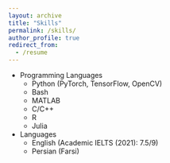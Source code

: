 ```yaml
---
layout: archive
title: "Skills"
permalink: /skills/
author_profile: true
redirect_from:
  - /resume
---
```


* Programming Languages
  * Python (PyTorch, TensorFlow, OpenCV)
  * Bash
  * MATLAB
  * C/C++
  * R
  * Julia
* Languages
  * English (Academic IELTS (2021): 7.5/9)
  * Persian (Farsi)
